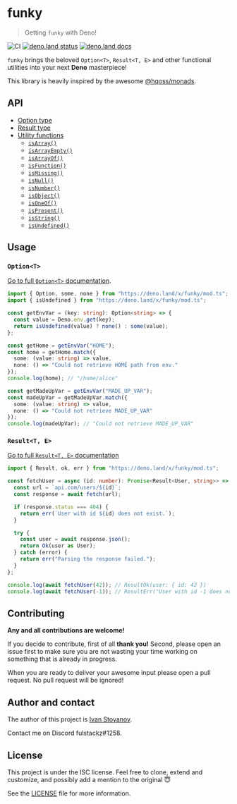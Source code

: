 # funky

> Getting `funky` with Deno!

![CI](https://github.com/ful-stackz/funky/workflows/CI/badge.svg?branch=master)
[![deno.land status](https://img.shields.io/badge/deno.land%2Fx%2Ffunky-v0.3.2-green?style=flat&logo=deno)](https://deno.land/x/funky@v0.3.2)
[![deno.land docs](https://img.shields.io/badge/deno.land-docs-green?style=flat&logo=deno)](https://doc.deno.land/https/deno.land/x/funky@v0.3.2/mod.ts)

`funky` brings the beloved `Option<T>`, `Result<T, E>` and other functional 
utilities into your next **Deno** masterpiece!

This library is heavily inspired by the awesome
[@hqoss/monads](https://github.com/hqoss/monads).

## API

- [Option type](./lib/option)
- [Result type](./lib/result)
- [Utility functions](./lib/utils)
  - [`isArray()`](./lib/utils#isarray)
  - [`isArrayEmpty()`](./lib/utils#isarrayempty)
  - [`isArrayOf()`](./lib/utils#isarrayof)
  - [`isFunction()`](./lib/utils#isfunction)
  - [`isMissing()`](./lib/utils#ismissing)
  - [`isNull()`](./lib/utils#isnull)
  - [`isNumber()`](./lib/utils#isnumber)
  - [`isObject()`](./lib/utils#isobject)
  - [`isOneOf()`](./lib/utils#isoneof)
  - [`isPresent()`](./lib/utils#ispresent)
  - [`isString()`](./lib/utils#isstring)
  - [`isUndefined()`](./lib/utils#isundefined)

## Usage

### `Option<T>`

[Go to full `Option<T>` documentation](./lib/option).

```typescript
import { Option, some, none } from "https://deno.land/x/funky/mod.ts";
import { isUndefined } from "https://deno.land/x/funky/mod.ts";

const getEnvVar = (key: string): Option<string> => {
  const value = Deno.env.get(key);
  return isUndefined(value) ? none() : some(value);
};

const getHome = getEnvVar("HOME");
const home = getHome.match({
  some: (value: string) => value,
  none: () => "Could not retrieve HOME path from env."
});
console.log(home); // "/home/alice"

const getMadeUpVar = getEnvVar("MADE_UP_VAR");
const madeUpVar = getMadeUpVar.match({
  some: (value: string) => value,
  none: () => "Could not retrieve MADE_UP_VAR"
});
console.log(madeUpVar); // "Could not retrieve MADE_UP_VAR"
```

### `Result<T, E>`

[Go to full `Result<T, E>` documentation](./lib/result)

```typescript
import { Result, ok, err } from "https://deno.land/x/funky/mod.ts";

const fetchUser = async (id: number): Promise<Result<User, string>> => {
  const url = `api.com/users/${id}`;
  const response = await fetch(url);

  if (response.status === 404) {
    return err(`User with id ${id} does not exist.`);
  }

  try {
    const user = await response.json();
    return Ok(user as User);
  } catch (error) {
    return err("Parsing the response failed.");
  }
};

console.log(await fetchUser(42)); // ResultOk(user: { id: 42 })
console.log(await fetchUser(-1)); // ResultErr("User with id -1 does not exist.")
```

## Contributing

**Any and all contributions are welcome!**

If you decide to contribute, first of all **thank you!** Second, please open
an issue first to make sure you are not wasting your time working on something
that is already in progress.

When you are ready to deliver your awesome input please open a pull request.
No pull request will be ignored!

## Author and contact

The author of this project is [Ivan Stoyanov](https://github.com/ful-stackz).

Contact me on Discord fulstackz#1258.

## License

This project is under the ISC license. Feel free to clone, extend and customize,
and possibly add a mention to the original 😇

See the [LICENSE](./LICENSE) file for more information.
